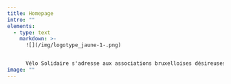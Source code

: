```yaml
---
title: Homepage
intro: ""
elements:
  - type: text
    markdown: >-
      ![](/img/logotype_jaune-1-.png)


      Vélo Solidaire s'adresse aux associations bruxelloises désireuses de mettre en place un projet vélo dans le but de rendre la pratique du vélo accessible à toutes et tous et, particulièrement, aux personnes éloignées de la culture vélo pour des raisons sociales, économiques, culturelles ou de genre.
image: ""
---
```

